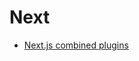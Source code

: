 # Next

* [Next.js combined plugins](https://github.com/hashicorp/next-mdx-enhanced/issues/18#issuecomment-859167393)